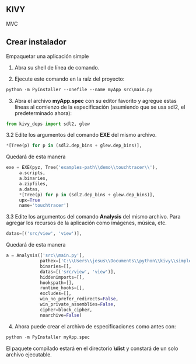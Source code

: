 ## KIVY

MVC 

## Crear instalador

Empaquetar una aplicación simple 

1. Abra su shell de línea de comando.
   
2. Ejecute este comando en la raíz del proyecto:
```markdown
python -m PyInstaller --onefile --name myApp src\main.py
```

3. Abra el archivo **myApp.spec** con su editor favorito y agregue estas líneas al comienzo de la especificación (asumiendo que se usa sdl2, el predeterminado ahora):
```python
from kivy_deps import sdl2, glew
```

3.2 Edite los argumentos del comando **EXE** del mismo archivo.
```python
*[Tree(p) for p in (sdl2.dep_bins + glew.dep_bins)],
```
Quedará de esta manera
```python
exe = EXE(pyz, Tree('examples-path\\demo\\touchtracer\\'),
     a.scripts,
     a.binaries,
     a.zipfiles,
     a.datas,
     *[Tree(p) for p in (sdl2.dep_bins + glew.dep_bins)],
     upx=True
     name='touchtracer')
```

3.3 Edite los argumentos del comando **Analysis** del mismo archivo. Para agregar los recursos de la aplicación como imágenes, música, etc.
```python
datas=[('src/view', 'view')],
```
Quedará de esta manera
```python
a = Analysis(['src\\main.py'],
             pathex=['C:\\Users\\jesus\\Documents\\python\\kivy\\simple app'],
             binaries=[],
             datas=[('src/view', 'view')],
             hiddenimports=[],
             hookspath=[],
             runtime_hooks=[],
             excludes=[],
             win_no_prefer_redirects=False,
             win_private_assemblies=False,
             cipher=block_cipher,
             noarchive=False)
```

4. Ahora puede crear el archivo de especificaciones como antes con:
```python
python -m PyInstaller myApp.spec
```

El paquete compilado estará en el directorio **\dist** y constará de un solo archivo ejecutable.
